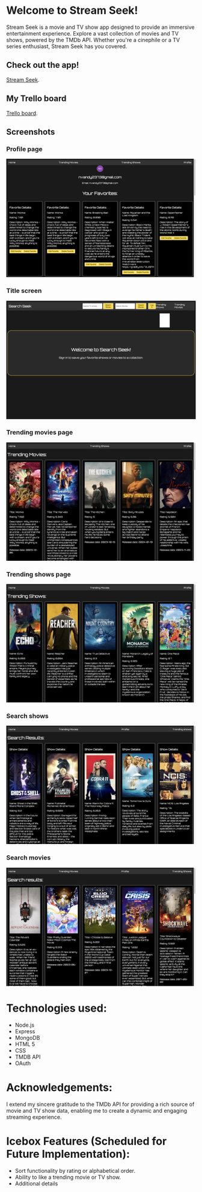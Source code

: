 # Welcome to Stream Seek!
Stream Seek is a movie and TV show app designed to provide an immersive entertainment experience. Explore a vast collection of movies and TV shows, powered by the TMDb API. Whether you're a cinephile or a TV series enthusiast, Stream Seek has you covered.

## Check out the app!
[Stream Seek](https://stream-seek-capstone-frontend-pfpu-8pfavd5yi.vercel.app/).

## My Trello board
[Trello board](https://trello.com/b/AJ18sO4h/project-4).

## Screenshots
### Profile page
![Profile page](./shows-catalog-app-f/dist/assets/images/profile_show_page.png)

### Title screen
![Title screen](./shows-catalog-app-f/dist/assets/images/Title_screen.png)

### Trending movies page
![Trending movies page](./shows-catalog-app-f/dist/assets/images/Trending_movies_page.png)

### Trending shows page
![Trending shows page](./shows-catalog-app-f/dist/assets/images/Trending_shows_page.png)

### Search shows
![Search shows](./shows-catalog-app-f/dist/assets/images/search_shows.png)

### Search movies
![Search movies](./shows-catalog-app-f/dist/assets/images/search_movies.png)

# Technologies used:
- Node.js
- Express
- MongoDB
- HTML 5 
- CSS 
- TMDB API
- OAuth

# Acknowledgements:
I extend my sincere gratitude to the TMDb API for providing a rich source of movie and TV show data, enabling me to create a dynamic and engaging streaming experience.

# Icebox Features (Scheduled for Future Implementation):
- Sort functionality by rating or alphabetical order.
- Ability to like a trending movie or TV show.
- Additional details 

